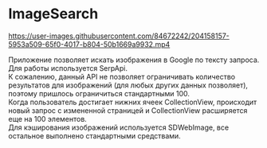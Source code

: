 # ImageSearch

https://user-images.githubusercontent.com/84672242/204158157-5953a509-65f0-4017-b804-50b1669a9932.mp4

Приложение позволяет искать изображения в Google по тексту запроса.  
Для работы используется SerpApi.  
К сожалению, данный API не позволяет ограничивать количество результатов для изображений (для любых других данных позволяет), поэтому пришлось ограничиться стандартными 100.  
Когда пользователь достигает нижних ячеек CollectionView, происходит новый запрос с измененной страницей и CollectionView расширяется еще на 100 элементов.  
Для кэширования изображений используется SDWebImage, все остальное выполнено стандартными средствами. 
